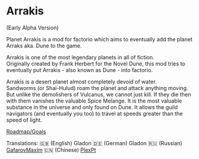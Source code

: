# Arrakis
(Early Alpha Version)

Planet Arrakis is a mod for factorio which aims to eventually add the planet Arraks aka. Dune to the game.

Arrakis is one of the most legendary planets in all of fiction.   
Originally created by Frank Herbert for the Novel Dune, this mod tries to eventually put Arrakis - also known as Dune - into factorio.  

Arrakis is a desert planet almost completely devoid of water.  
Sandworms (or Shai-Hulud) roam the planet and attack anything moving. But unlike the demolishers of Vulcanus, we cannot just kill. If they die then with them vanishes the valuable Spice Melange. It is the most valuable substance in the universe and only found on Dune. It allows the guild navigators (and eventually you too) to travel at speeds greater than the speed of light.   

[Roadmap/Goals](https://github.com/Gladon4/planet-arrakis/blob/main/ROADMAP.md)

Translations:
🇬🇧 (English)  Gladon
🇩🇪 (German) Gladon
🇷🇺 (Russian) [GafarovMaxim](https://github.com/GafarovMaxim)
🇨🇳 (Chinese) [PlexPt](https://github.com/PlexPt)